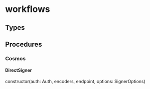 # workflows

## Types

## Procedures

### Cosmos

#### DirectSigner

constructor(auth: Auth, encoders, endpoint, options: SignerOptions)
